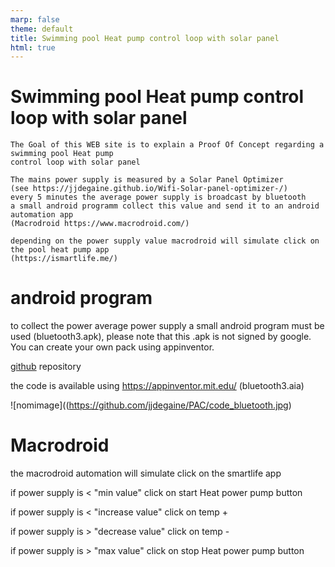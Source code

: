 ```yaml
---
marp: false
theme: default
title: Swimming pool Heat pump control loop with solar panel
html: true
---
```


# Swimming pool Heat pump control loop with solar panel

    The Goal of this WEB site is to explain a Proof Of Concept regarding a swimming pool Heat pump 
    control loop with solar panel
    
    The mains power supply is measured by a Solar Panel Optimizer 
    (see https://jjdegaine.github.io/Wifi-Solar-panel-optimizer-/)
    every 5 minutes the average power supply is broadcast by bluetooth
    a small android programm collect this value and send it to an android automation app 
    (Macrodroid https://www.macrodroid.com/)

    depending on the power supply value macrodroid will simulate click on the pool heat pump app 
    (https://ismartlife.me/)

# android program

to collect the power average power supply a small android program must be used (bluetooth3.apk), please note that this .apk is not signed by google. 
You can create your own pack using appinventor.

[github](https://github.com/jjdegaine/PAC) repository

the code is available using https://appinventor.mit.edu/ (bluetooth3.aia)

![nomimage]((https://github.com/jjdegaine/PAC/code_bluetooth.jpg)

# Macrodroid

the macrodroid automation will simulate click on the smartlife app

if power supply is < "min value" click on start Heat power pump button

if power supply is < "increase value" click on temp +
    
if power supply is > "decrease value" click on temp -

if power supply is > "max value" click on stop Heat power pump button


